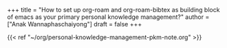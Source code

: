 +++
title = "How to set up org-roam and org-roam-bibtex as building block of emacs as your primary personal knowledge management?"
author = ["Anak Wannaphaschaiyong"]
draft = false
+++

{{&lt; ref "~/org/personal-knowledge-management-pkm-note.org" &gt;}}
